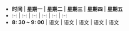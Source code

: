 - **时间** | **星期一** | **星期二** | **星期三** | **星期四** | **星期五**
- :-: | :-: | :-: | :-: | :-: | :-:
- **8: 30 ~ 9: 00** | 语文 | 语文 | 语文 | 语文 | 语文